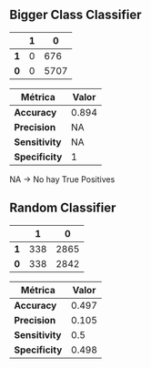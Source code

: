 ## Bigger Class Classifier

| | 1    | 0   |
| --------- | ---- | ---- |
| **1**         | 0    | 676 |
| **0**         | 0    | 5707 |

| Métrica      | Valor |
| ------------ | ----- |
| **Accuracy**     | 0.894 |
| **Precision**    | NA    |
| **Sensitivity**  | NA    |
| **Specificity**  | 1     |

NA -> No hay True Positives

## Random Classifier

| | 1    | 0   |
| --------- | ---- | --- |
| **1**         | 338  | 2865 |
| **0**         | 338  | 2842 |

| Métrica     | Valor  |
|-------------|--------|
| **Accuracy**   | 0.497  |
| **Precision**  | 0.105  |
| **Sensitivity**| 0.5    |
| **Specificity**| 0.498  |
